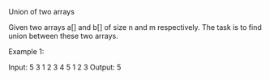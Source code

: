 Union of two arrays 

Given two arrays a[] and b[] of size n and m respectively. The task is to find union between these two arrays.

Example 1:

Input:
5 3
1 2 3 4 5
1 2 3
Output: 
5
